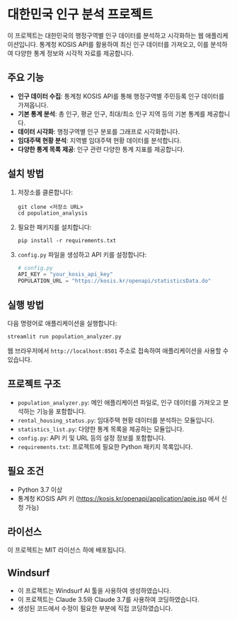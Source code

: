 # 대한민국 인구 분석 프로젝트

이 프로젝트는 대한민국의 행정구역별 인구 데이터를 분석하고 시각화하는 웹 애플리케이션입니다. 통계청 KOSIS API를 활용하여 최신 인구 데이터를 가져오고, 이를 분석하여 다양한 통계 정보와 시각적 자료를 제공합니다.

## 주요 기능

- **인구 데이터 수집**: 통계청 KOSIS API를 통해 행정구역별 주민등록 인구 데이터를 가져옵니다.
- **기본 통계 분석**: 총 인구, 평균 인구, 최대/최소 인구 지역 등의 기본 통계를 제공합니다.
- **데이터 시각화**: 행정구역별 인구 분포를 그래프로 시각화합니다.
- **임대주택 현황 분석**: 지역별 임대주택 현황 데이터를 분석합니다.
- **다양한 통계 목록 제공**: 인구 관련 다양한 통계 지표를 제공합니다.

## 설치 방법

1. 저장소를 클론합니다:
   ```
   git clone <저장소 URL>
   cd population_analysis
   ```

2. 필요한 패키지를 설치합니다:
   ```
   pip install -r requirements.txt
   ```

3. `config.py` 파일을 생성하고 API 키를 설정합니다:
   ```python
   # config.py
   API_KEY = "your_kosis_api_key"
   POPULATION_URL = "https://kosis.kr/openapi/statisticsData.do"
   ```

## 실행 방법

다음 명령어로 애플리케이션을 실행합니다:

```
streamlit run population_analyzer.py
```

웹 브라우저에서 `http://localhost:8501` 주소로 접속하여 애플리케이션을 사용할 수 있습니다.

## 프로젝트 구조

- `population_analyzer.py`: 메인 애플리케이션 파일로, 인구 데이터를 가져오고 분석하는 기능을 포함합니다.
- `rental_housing_status.py`: 임대주택 현황 데이터를 분석하는 모듈입니다.
- `statistics_list.py`: 다양한 통계 목록을 제공하는 모듈입니다.
- `config.py`: API 키 및 URL 등의 설정 정보를 포함합니다.
- `requirements.txt`: 프로젝트에 필요한 Python 패키지 목록입니다.

## 필요 조건

- Python 3.7 이상
- 통계청 KOSIS API 키 (https://kosis.kr/openapi/application/apie.jsp 에서 신청 가능)

## 라이선스

이 프로젝트는 MIT 라이선스 하에 배포됩니다.

## Windsurf
- 이 프로젝트는 Windsurf AI 툴을 사용하여 생성하였습니다.
- 이 프로젝트는 Claude 3.5와 Claude 3.7를 사용하여 코딩하였습니다.
- 생성된 코드에서 수정이 필요한 부분에 직접 코딩하였습니다.